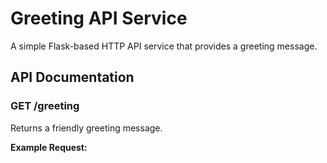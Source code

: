 # Greeting API Service

A simple Flask-based HTTP API service that provides a greeting message.

## API Documentation

### GET /greeting

Returns a friendly greeting message.

**Example Request:**
